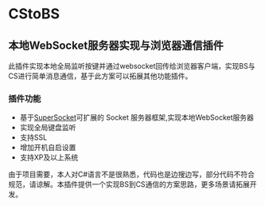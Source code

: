 # CStoBS
## 本地WebSocket服务器实现与浏览器通信插件
此插件实现本地全局监听按键并通过websocket回传给浏览器客户端，实现BS与CS进行简单消息通信，基于此方案可以拓展其他功能插件。
### 插件功能
* 基于[SuperSocket](https://github.com/kerryjiang/SuperSocket)可扩展的 Socket 服务器框架,实现本地WebSocket服务器
* 实现全局键盘监听
* 支持SSL
* 增加开机自启设置
* 支持XP及以上系统

由于项目需要，本人对C#语言不是很熟悉，代码也是边搜边写，部分代码不符合规范，请谅解。本插件提供一个实现BS到CS通信的方案思路，更多场景请拓展开发。